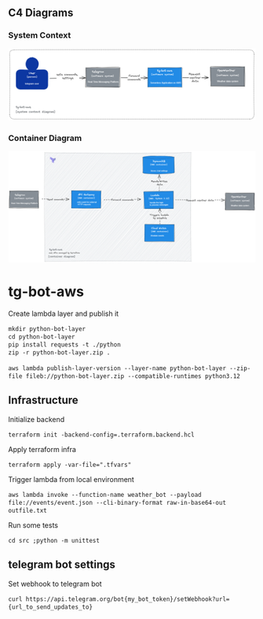 ## C4 Diagrams

### System Context

![alt](docs/tg-bot-system_context.png)

### Container Diagram
![alt](docs/tg-bot-container_diagram.png)

# tg-bot-aws

Create lambda layer and publish it
```
mkdir python-bot-layer
cd python-bot-layer
pip install requests -t ./python
zip -r python-bot-layer.zip .

aws lambda publish-layer-version --layer-name python-bot-layer --zip-file fileb://python-bot-layer.zip --compatible-runtimes python3.12
```
## Infrastructure
Initialize backend
```
terraform init -backend-config=.terraform.backend.hcl
```
Apply terraform infra
```
terraform apply -var-file=".tfvars"
```
Trigger lambda from local environment

```
aws lambda invoke --function-name weather_bot --payload file://events/event.json --cli-binary-format raw-in-base64-out outfile.txt
```

Run some tests
```
cd src ;python -m unittest 
```

## telegram bot settings

Set webhook to telegram bot
```
curl https://api.telegram.org/bot{my_bot_token}/setWebhook?url={url_to_send_updates_to}
```